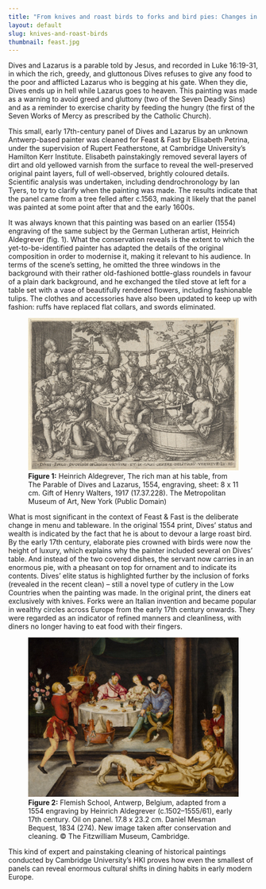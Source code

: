 ```yaml
---
title: "From knives and roast birds to forks and bird pies: Changes in food fashion"
layout: default
slug: knives-and-roast-birds
thumbnail: feast.jpg
---
```


Dives and Lazarus is a parable told by Jesus, and recorded in Luke 16:19-31, in which the rich, greedy, and gluttonous Dives refuses to give any food to the poor and afflicted Lazarus who is begging at his gate. When they die, Dives ends up in hell while Lazarus goes to heaven. This painting was made as a warning to avoid greed and gluttony (two of the Seven Deadly Sins) and as a reminder to exercise charity by feeding the hungry (the first of the Seven Works of Mercy as prescribed by the Catholic Church).

This small, early 17th-century panel of Dives and Lazarus by an unknown Antwerp-based painter was cleaned for Feast & Fast by Elisabeth Petrina, under the supervision of Rupert Featherstone, at Cambridge University’s Hamilton Kerr Institute. Elisabeth painstakingly removed several layers of dirt and old yellowed varnish from the surface to reveal the well-preserved original paint layers, full of well-observed, brightly coloured details. Scientific analysis was undertaken, including dendrochronology by Ian Tyers, to try to clarify when the painting was made. The results indicate that the panel came from a tree felled after c.1563, making it likely that the panel was painted at some point after that and the early 1600s.

It was always known that this painting was based on an earlier (1554) engraving of the same subject by the German Lutheran artist, Heinrich Aldegrever (fig. 1). What the conservation reveals is the extent to which the yet-to-be-identified painter has adapted the details of the original composition in order to modernise it, making it relevant to his audience. In terms of the scene’s setting, he omitted the three windows in the background with their rather old-fashioned bottle-glass roundels in favour of a plain dark background, and he exchanged the tiled stove at left for a table set with a vase of beautifully rendered flowers, including fashionable tulips. The clothes and accessories have also been updated to keep up with fashion: ruffs have replaced flat collars, and swords eliminated.

<figure class="figure col-md-12">
  <img src="/images/discover/DP836657.jpg" class="figure-img img-fluid rounded" alt="A generic square placeholder image with rounded corners in a figure.">
  <figcaption class="figure-caption">
    <strong>Figure 1:</strong> Heinrich Aldegrever, The rich man at his table, from The Parable of Dives and Lazarus, 1554, engraving, sheet: 8 x 11 cm. Gift of Henry Walters, 1917 (17.37.228). The Metropolitan Museum of Art, New York (Public Domain)
  </figcaption>
</figure>


What is most significant in the context of Feast & Fast is the deliberate change in menu and tableware. In the original 1554 print, Dives’ status and wealth is indicated by the fact that he is about to devour a large roast bird. By the early 17th century, elaborate pies crowned with birds were now the height of luxury, which explains why the painter included several on Dives’ table. And instead of the two covered dishes, the servant now carries in an enormous pie, with a pheasant on top for ornament and to indicate its contents. Dives’ elite status is highlighted further by the inclusion of forks (revealed in the recent clean) – still a novel type of cutlery in the Low Countries when the painting was made. In the original print, the diners eat exclusively with knives. Forks were an Italian invention and became popular in wealthy circles across Europe from the early 17th century onwards. They were regarded as an indicator of refined manners and cleanliness, with diners no longer having to eat food with their fingers.

<figure class="figure col-md-12">
  <img src="/images/discover/274_1_201907_mfj22_dc1.jpg" class="figure-img img-fluid rounded" alt="A generic square placeholder image with rounded corners in a figure.">
  <figcaption class="figure-caption">
    <strong>Figure 2:</strong> Flemish School, Antwerp, Belgium, adapted from a 1554 engraving by Heinrich Aldegrever (c.1502–1555/61), early 17th century. Oil on panel. 17.8 x 23.2 cm. Daniel Mesman Bequest, 1834 (274). New image taken after conservation and cleaning. &copy; The Fitzwilliam Museum, Cambridge.
  </figcaption>
</figure>

This kind of expert and painstaking cleaning of historical paintings conducted by Cambridge University’s HKI proves how even the smallest of panels can reveal enormous cultural shifts in dining habits in early modern Europe.
